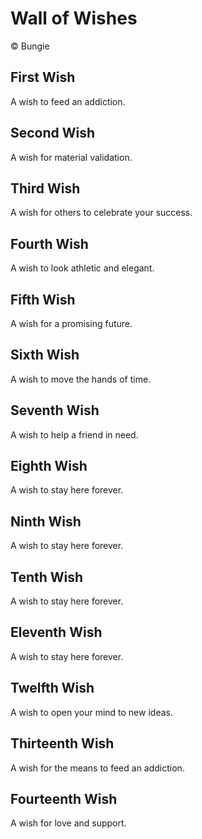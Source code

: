 # Wall of Wishes

© Bungie

## First Wish

A wish to feed an addiction.

## Second Wish

A wish for material validation.

## Third Wish

A wish for others to celebrate your success.

## Fourth Wish

A wish to look athletic and elegant.

## Fifth Wish

A wish for a promising future.

## Sixth Wish

A wish to move the hands of time.

## Seventh Wish

A wish to help a friend in need.

## Eighth Wish

A wish to stay here forever.

## Ninth Wish

A wish to stay here forever.

## Tenth Wish

A wish to stay here forever.

## Eleventh Wish

A wish to stay here forever.

## Twelfth Wish

A wish to open your mind to new ideas.

## Thirteenth Wish

A wish for the means to feed an addiction.

## Fourteenth Wish

A wish for love and support.


